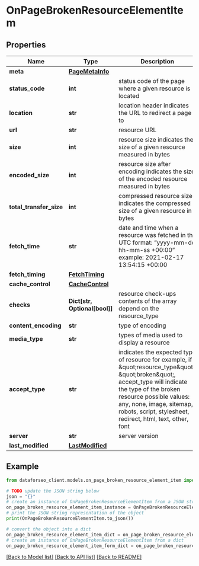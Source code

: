 # OnPageBrokenResourceElementItem


## Properties

Name | Type | Description | Notes
------------ | ------------- | ------------- | -------------
**meta** | [**PageMetaInfo**](PageMetaInfo.md) |  | [optional] 
**status_code** | **int** | status code of the page where a given resource is located | [optional] 
**location** | **str** | location header indicates the URL to redirect a page to | [optional] 
**url** | **str** | resource URL | [optional] 
**size** | **int** | resource size indicates the size of a given resource measured in bytes | [optional] 
**encoded_size** | **int** | resource size after encoding indicates the size of the encoded resource measured in bytes | [optional] 
**total_transfer_size** | **int** | compressed resource size indicates the compressed size of a given resource in bytes | [optional] 
**fetch_time** | **str** | date and time when a resource was fetched in the UTC format: “yyyy-mm-dd hh-mm-ss +00:00” example: 2021-02-17 13:54:15 +00:00 | [optional] 
**fetch_timing** | [**FetchTiming**](FetchTiming.md) |  | [optional] 
**cache_control** | [**CacheControl**](CacheControl.md) |  | [optional] 
**checks** | **Dict[str, Optional[bool]]** | resource check-ups contents of the array depend on the resource_type | [optional] 
**content_encoding** | **str** | type of encoding | [optional] 
**media_type** | **str** | types of media used to display a resource | [optional] 
**accept_type** | **str** | indicates the expected type of resource for example, if \&quot;resource_type\&quot;: \&quot;broken\&quot;, accept_type will indicate the type of the broken resource possible values: any, none, image, sitemap, robots, script, stylesheet, redirect, html, text, other, font | [optional] 
**server** | **str** | server version | [optional] 
**last_modified** | [**LastModified**](LastModified.md) |  | [optional] 

## Example

```python
from dataforseo_client.models.on_page_broken_resource_element_item import OnPageBrokenResourceElementItem

# TODO update the JSON string below
json = "{}"
# create an instance of OnPageBrokenResourceElementItem from a JSON string
on_page_broken_resource_element_item_instance = OnPageBrokenResourceElementItem.from_json(json)
# print the JSON string representation of the object
print(OnPageBrokenResourceElementItem.to_json())

# convert the object into a dict
on_page_broken_resource_element_item_dict = on_page_broken_resource_element_item_instance.to_dict()
# create an instance of OnPageBrokenResourceElementItem from a dict
on_page_broken_resource_element_item_form_dict = on_page_broken_resource_element_item.from_dict(on_page_broken_resource_element_item_dict)
```
[[Back to Model list]](../README.md#documentation-for-models) [[Back to API list]](../README.md#documentation-for-api-endpoints) [[Back to README]](../README.md)


